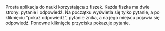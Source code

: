 Prosta aplikacja do nauki korzystająca z fiszek.
Każda fiszka ma dwie strony: pytanie i odpowiedź.
Na początku wyświetla się tylko pytanie, a po kliknięciu "pokaż odpowiedź", pytanie znika, a na jego miejscu pojawia się odpowiedź.
Ponowne kliknięcie przycisku pokazuje pytanie.